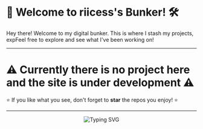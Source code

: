# 🚀 Welcome to **riicess's Bunker**! 🛠️

Hey there! Welcome to my digital bunker. This is where I stash my projects, expFeel free to explore and see what I've been working on!

---
# ⚠️ Currently there is **no** project here and the site is **under development** ⚠️

⭐️ If you like what you see, don't forget to **star** the repos you enjoy! ⭐️

---

<p align="center">
  <img src="https://readme-typing-svg.demolab.com?font=Fira+Code&size=14&duration=2000&pause=1000&color=00FF00&center=true&vCenter=true&width=435&lines=Thanks+for+visiting+riicess's+Bunker!;" alt="Typing SVG" />
</p>
